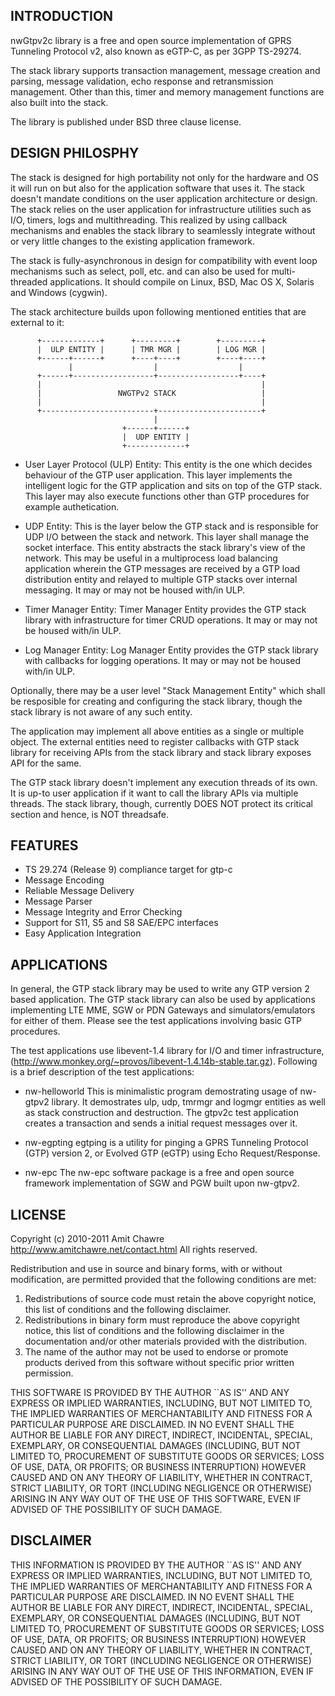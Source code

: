 INTRODUCTION
------------

nwGtpv2c library is a free and open source implementation of GPRS Tunneling
Protocol v2, also known as eGTP-C, as per 3GPP TS-29274.

The stack library supports transaction management, message creation and parsing,
message validation, echo response and retransmission management. Other than
this, timer and memory management functions are also built into the stack.

The library is published under BSD three clause license.


DESIGN PHILOSPHY
----------------

The stack is designed for high portability not only for the hardware and OS
it will run on but also for the application software that uses it. The stack
doesn't mandate conditions on the user application architecture or design.
The stack relies on the user application for infrastructure utilities such
as I/O, timers, logs and multithreading. This realized by using callback
mechanisms and enables the stack library to seamlessly integrate without or
very little changes to the existing application framework.

The stack is fully-asynchronous in design for compatibility with event loop
mechanisms such as select, poll, etc. and can also be used for multi-threaded
applications. It should compile on Linux,  BSD, Mac OS X, Solaris and Windows
(cygwin).

The stack architecture builds upon following mentioned entities that are
external to it:

```
      +-------------+      +---------+        +---------+
      |  ULP ENTITY |      | TMR MGR |        | LOG MGR |
      +------+------+      +----+----+        +----+----+
             |                  |                  |
      +------+------------------+------------------+----+
      |                                                 |
      |                 NWGTPv2 STACK                   |
      |                                                 |
      +-------------------------+-----------------------+
                                |
                         +------+------+
                         |  UDP ENTITY |
                         +-------------+
```

- User Layer Protocol (ULP) Entity:
This entity is the one which decides behaviour of the GTP user application.
This layer implements the intelligent logic for the GTP application and sits
on top of the GTP stack. This layer may also execute functions other than GTP
procedures for example authetication.

- UDP Entity:
This is the layer below the GTP stack and is responsible for UDP I/O between
the stack and network. This layer shall manage the socket interface. This entity
abstracts the stack library's view of the network. This may be useful in a
multiprocess load balancing application wherein the GTP messages are received
by a GTP load distribution entity and relayed to multiple GTP stacks over
internal messaging. It may or may not be housed with/in ULP.

- Timer Manager Entity:
Timer Manager Entity provides the GTP stack library with infrastructure for
timer CRUD operations. It may or may not be housed with/in ULP.

- Log Manager Entity:
Log Manager Entity provides the GTP stack library with callbacks for logging
operations. It may or may not be housed with/in ULP.


Optionally, there may be a user level "Stack Management Entity" which shall be
resposible for creating and configuring the stack library, though the stack
library is not aware of any such entity.

The application may implement all above entities as a single or multiple object.
The external entities need to register callbacks with GTP stack library for
receiving APIs from the stack library and stack library exposes API for the same.

The GTP stack library doesn't implement any execution threads of its own. It is
up-to user application if it want to call the library APIs via multiple threads.
The stack library, though, currently DOES NOT protect its critical section and
hence, is NOT threadsafe.


FEATURES
--------

- TS 29.274 (Release 9) compliance target for gtp-c
- Message Encoding
- Reliable Message Delivery
- Message Parser
- Message Integrity and Error Checking
- Support for S11, S5 and S8 SAE/EPC interfaces
- Easy Application Integration


APPLICATIONS
------------

In general, the GTP stack library may be used to write any GTP version 2 based
application.
The GTP stack library can also be used by applications implementing LTE MME, SGW
or PDN Gateways and simulators/emulators for either of them. Please see the test
applications involving basic GTP procedures.

The test applications use libevent-1.4 library for I/O and timer infrastructure,
(http://www.monkey.org/~provos/libevent-1.4.14b-stable.tar.gz).
Following is a brief description of the test applications:

- nw-helloworld
This is minimalistic program demostrating usage of nw-gtpv2 library. It
demostrates ulp, udp, tmrmgr and logmgr entities as well as stack construction
and destruction. The gtpv2c test application creates a transaction and sends
a initial request messages over it.

- nw-egpting
egtping is a utility for pinging a GPRS Tunneling Protocol (GTP) version 2,
or Evolved GTP (eGTP) using Echo Request/Response.

- nw-epc
The nw-epc software package is a free and open source framework implementation
of SGW and PGW built upon nw-gtpv2.


LICENSE
-------

Copyright (c) 2010-2011 Amit Chawre <http://www.amitchawre.net/contact.html>
All rights reserved.

Redistribution and use in source and binary forms, with or without
modification, are permitted provided that the following conditions
are met:

1. Redistributions of source code must retain the above copyright
   notice, this list of conditions and the following disclaimer.
2. Redistributions in binary form must reproduce the above copyright
   notice, this list of conditions and the following disclaimer in the
   documentation and/or other materials provided with the distribution.
3. The name of the author may not be used to endorse or promote products
   derived from this software without specific prior written permission.

THIS SOFTWARE IS PROVIDED BY THE AUTHOR ``AS IS'' AND ANY EXPRESS OR
IMPLIED WARRANTIES, INCLUDING, BUT NOT LIMITED TO, THE IMPLIED WARRANTIES
OF MERCHANTABILITY AND FITNESS FOR A PARTICULAR PURPOSE ARE DISCLAIMED.
IN NO EVENT SHALL THE AUTHOR BE LIABLE FOR ANY DIRECT, INDIRECT,
INCIDENTAL, SPECIAL, EXEMPLARY, OR CONSEQUENTIAL DAMAGES (INCLUDING, BUT
NOT LIMITED TO, PROCUREMENT OF SUBSTITUTE GOODS OR SERVICES; LOSS OF USE,
DATA, OR PROFITS; OR BUSINESS INTERRUPTION) HOWEVER CAUSED AND ON ANY
THEORY OF LIABILITY, WHETHER IN CONTRACT, STRICT LIABILITY, OR TORT
(INCLUDING NEGLIGENCE OR OTHERWISE) ARISING IN ANY WAY OUT OF THE USE OF
THIS SOFTWARE, EVEN IF ADVISED OF THE POSSIBILITY OF SUCH DAMAGE.


DISCLAIMER
----------

THIS INFORMATION IS PROVIDED BY THE AUTHOR ``AS IS'' AND ANY EXPRESS OR
IMPLIED WARRANTIES, INCLUDING, BUT NOT LIMITED TO, THE IMPLIED WARRANTIES
OF MERCHANTABILITY AND FITNESS FOR A PARTICULAR PURPOSE ARE DISCLAIMED.
IN NO EVENT SHALL THE AUTHOR BE LIABLE FOR ANY DIRECT, INDIRECT,
INCIDENTAL, SPECIAL, EXEMPLARY, OR CONSEQUENTIAL DAMAGES (INCLUDING, BUT
NOT LIMITED TO, PROCUREMENT OF SUBSTITUTE GOODS OR SERVICES; LOSS OF USE,
DATA, OR PROFITS; OR BUSINESS INTERRUPTION) HOWEVER CAUSED AND ON ANY
THEORY OF LIABILITY, WHETHER IN CONTRACT, STRICT LIABILITY, OR TORT
(INCLUDING NEGLIGENCE OR OTHERWISE) ARISING IN ANY WAY OUT OF THE USE OF
THIS INFORMATION, EVEN IF ADVISED OF THE POSSIBILITY OF SUCH DAMAGE.
